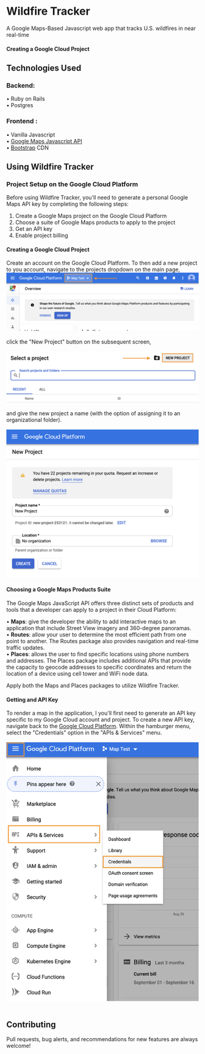 # Wildfire Tracker
A Google Maps-Based Javascript web app that tracks U.S. wildfires in near real-time

#### Creating a Google Cloud Project

## Technologies Used
  ### Backend:
   • Ruby on Rails</br>
   • Postgres

### Frontend :
   • Vanilla Javascript</br>
   • [Google Maps Javascript API](https://developers.google.com/maps/documentation/javascript/tutorial)</br>
   • [Bootstrap](https://getbootstrap.com/) CDN

## Using Wildfire Tracker
  ### Project Setup on the Google Cloud Platform
Before using Wildfire Tracker, you'll need to generate a personal Google Maps API key by completing the following steps:
1. Create a Google Maps project on the Google Cloud Platform
2. Choose a suite of Google Maps products to apply to the project
3. Get an API key
4. Enable project billing

#### Creating a Google Cloud Project
Create an account on the Google Cloud Platform. To then add a new project to you account, navigate to the projects dropdown on the main page, </br>
![Image](https://github.com/lukemenard/Wildfire-Tracker/blob/master/Wildfire-Tracker/Assets/Images/Image1.png) </br>
</br>
click the "New Project" button on the subsequent screen, </br>
</br>
![Image](https://github.com/lukemenard/Wildfire-Tracker/blob/master/Wildfire-Tracker/Assets/Images/Image2.png) </br>
</br>
and give the new project a name (with the option of assigning it to an organizational folder). </br>
</br>
![Image](https://github.com/lukemenard/Wildfire-Tracker/blob/master/Wildfire-Tracker/Assets/Images/Image3.png) </br>

#### Choosing a Google Maps Products Suite
The Google Maps JavaScript API offers three distinct sets of products and tools that a developer can apply to a project in their Cloud Platform:

  • **Maps**: give the developer the ability to add interactive maps to an application that include Street View imagery and 360-degree panoramas.</br>
  • **Routes**: allow your user to determine the most efficient path from one point to another. The Routes package also provides navigation and real-time traffic updates.</br>
  • **Places**: allows the user to find specific locations using phone numbers and addresses. The Places package includes additional APIs that provide the capacity to geocode addresses to specific coordinates and return the location of a device using cell tower and WiFi node data.</br>

Apply both the Maps and Places packages to utilize Wildfire Tracker.

#### Getting and API Key
To render a map in the application, I you'll first need to generate an API key specific to my Google Cloud account and project. To create a new API key, navigate back to the [Google Cloud Platform](https://cloud.google.com/console/google/maps-apis/overview). Within the hamburger menu, select the "Credentials" option in the "APIs & Services" menu.</br>
</br>
![Image](https://github.com/lukemenard/Wildfire-Tracker/blob/master/Wildfire-Tracker/Assets/Images/Image4.png)</br>
</br>

## Contributing
Pull requests, bug alerts, and recommendations for new features are always welcome!
